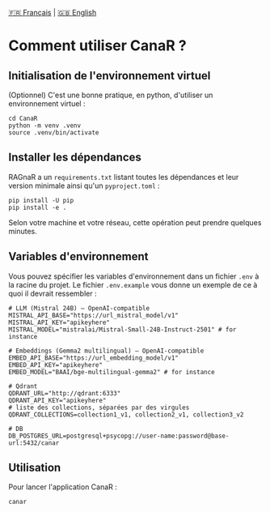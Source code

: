 [🇫🇷 Français](README.fr.md) | [🇬🇧 English](README.md)

# Comment utiliser CanaR ?

## Initialisation de l'environnement virtuel

(Optionnel) C'est une bonne pratique, en python, d'utiliser un environnement virtuel :

```shell
cd CanaR
python -m venv .venv
source .venv/bin/activate
```

## Installer les dépendances

RAGnaR a un `requirements.txt` listant toutes les dépendances et leur version minimale ainsi qu'un `pyproject.toml` :

```shell
pip install -U pip
pip install -e .
```

Selon votre machine et votre réseau, cette opération peut prendre quelques minutes.

## Variables d'environnement

Vous pouvez spécifier les variables d'environnement dans un fichier `.env` à la racine du projet.
Le fichier `.env.example` vous donne un exemple de ce à quoi il devrait ressembler :

```
# LLM (Mistral 24B) — OpenAI-compatible
MISTRAL_API_BASE="https://url_mistral_model/v1"
MISTRAL_API_KEY="apikeyhere"
MISTRAL_MODEL="mistralai/Mistral-Small-24B-Instruct-2501" # for instance

# Embeddings (Gemma2 multilingual) — OpenAI-compatible
EMBED_API_BASE="https://url_embedding_model/v1"
EMBED_API_KEY="apikeyhere"
EMBED_MODEL="BAAI/bge-multilingual-gemma2" # for instance

# Qdrant
QDRANT_URL="http://qdrant:6333"
QDRANT_API_KEY="apikeyhere"
# liste des collections, séparées par des virgules
QDRANT_COLLECTIONS=collection1_v1, collection2_v1, collection3_v2

# DB
DB_POSTGRES_URL=postgresql+psycopg://user-name:password@base-url:5432/canar
```

## Utilisation

Pour lancer l'application CanaR :

```
canar
```

